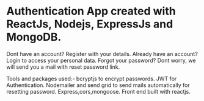 # Authentication App created with ReactJs, Nodejs, ExpressJs and MongoDB.

Dont have an account? Register with your details.
Already have an account? Login to access your personal data.
Forgot your password? Dont worry, we will send you a mail with reset password link.

Tools and packages used:-
bcryptjs to encrypt passwords.
JWT for Authentication.
Nodemailer and send grid to send mails automatically for resetting password.
Express,cors,mongoose.
Front end built with reactjs.
